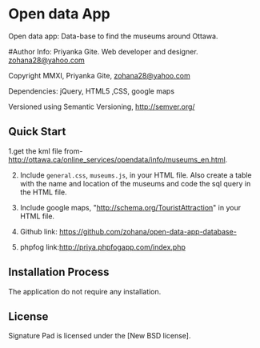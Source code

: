 

# Open data App
Open data app: Data-base to find the museums around Ottawa.


#Author Info: 
Priyanka Gite. Web developer and designer.
zohana28@yahoo.com

Copyright MMXI, Priyanka Gite, <zohana28@yahoo.com>

Dependencies: jQuery, HTML5 ,CSS, google maps

Versioned using Semantic Versioning, <http://semver.org/>

## Quick Start

1.get the kml file from-http://ottawa.ca/online_services/opendata/info/museums_en.html.

2. Include `general.css`, `museums.js`, in your HTML file. Also create a table with the name and location of the museums and code the sql query in the HTML file.

3. Include google maps, "http://schema.org/TouristAttraction" in your HTML file.

4. Github link: <https://github.com/zohana/open-data-app-database->

5. phpfog link:<http://priya.phpfogapp.com/index.php>

## Installation Process
The application do not require any installation.



## License
Signature Pad is licensed under the [New BSD license].


